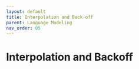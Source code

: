 ```yaml
---
layout: default
title: Interpolation and Back-off
parent: Language Modeling
nav_order: 05
---
```


# Interpolation and Backoff

